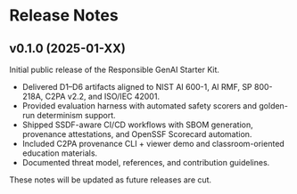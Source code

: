 # Release Notes

## v0.1.0 (2025-01-XX)

Initial public release of the Responsible GenAI Starter Kit.

- Delivered D1–D6 artifacts aligned to NIST AI 600-1, AI RMF, SP 800-218A, C2PA v2.2, and ISO/IEC 42001.
- Provided evaluation harness with automated safety scorers and golden-run determinism support.
- Shipped SSDF-aware CI/CD workflows with SBOM generation, provenance attestations, and OpenSSF Scorecard automation.
- Included C2PA provenance CLI + viewer demo and classroom-oriented education materials.
- Documented threat model, references, and contribution guidelines.

These notes will be updated as future releases are cut.
